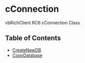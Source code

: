 # cConnection
vbRichClient RC6 cConnection Class

## Table of Contents
- [CreateNewDB](<CreateNewDB.md>)
- [CopyDatabase](<CopyDatabase.md>)
